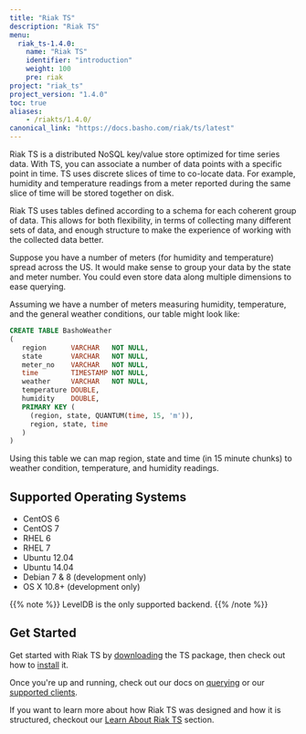 ```yaml
---
title: "Riak TS"
description: "Riak TS"
menu:
  riak_ts-1.4.0:
    name: "Riak TS"
    identifier: "introduction"
    weight: 100
    pre: riak
project: "riak_ts"
project_version: "1.4.0"
toc: true
aliases:
    - /riakts/1.4.0/
canonical_link: "https://docs.basho.com/riak/ts/latest"
---
```



[download]: downloads/
[installing]: setup/installing/
[learnabout]: learn-about/
[querying]: using/querying/
[supported clients]: developing/


Riak TS is a distributed NoSQL key/value store optimized for time series data. With TS, you can associate a number of data points with a specific point in time. TS uses discrete slices of time to co-locate data. For example, humidity and temperature readings from a meter reported during the same slice of time will be stored together on disk.

Riak TS uses tables defined according to a schema for each coherent group of
data. This allows for both flexibility, in terms of collecting many different
sets of data, and enough structure to make the experience of working with the collected data better.

Suppose you have a number of meters (for humidity and temperature) spread across
the US. It would make sense to group your data by the state and meter number. You could even store data along multiple dimensions to ease querying.

Assuming we have a number of meters measuring humidity, temperature, and the general weather conditions, our table might look like:

```sql
CREATE TABLE BashoWeather
(
   region      VARCHAR   NOT NULL,
   state       VARCHAR   NOT NULL,
   meter_no    VARCHAR   NOT NULL,
   time        TIMESTAMP NOT NULL,
   weather     VARCHAR   NOT NULL,
   temperature DOUBLE,
   humidity    DOUBLE,
   PRIMARY KEY (
     (region, state, QUANTUM(time, 15, 'm')),
     region, state, time
   )
)
```

Using this table we can map region, state and time (in 15 minute chunks) to weather condition, temperature, and humidity readings.


## Supported Operating Systems

* CentOS 6
* CentOS 7
* RHEL 6
* RHEL 7
* Ubuntu 12.04
* Ubuntu 14.04
* Debian 7 & 8 (development only)
* OS X 10.8+ (development only)

{{% note %}}
LevelDB is the only supported backend.
{{% /note %}}

## Get Started

Get started with Riak TS by [downloading][download] the TS package, then check out how to [install][installing] it.

Once you're up and running, check out our docs on [querying] or our [supported clients].

If you want to learn more about how Riak TS was designed and how it is structured, checkout our [Learn About Riak TS][learnabout] section.

